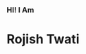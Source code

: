 <style> 
 

  
</style>


<h3> HI! I Am</h3>
<H1>Rojish Twati</H1>

<!--
<p align="center" > 
  <img src="https://media.tenor.com/bhbciND-xRAAAAAM/matrix-matrix-code.gif?&animation=fadeout&height=100">welcome to my profile 
</p>
-->



<!--
**rojishtwati/rojishtwati** is a ✨ _special_ ✨ repository because its `README.md` (this file) appears on your GitHub profile.

Here are some ideas to get you started:

- 🔭 I’m currently working on ...
- 🌱 I’m currently learning ...
- 👯 I’m looking to collaborate on ...
- 🤔 I’m looking for help with ...
- 💬 Ask me about ...
- 📫 How to reach me: ...
- 😄 Pronouns: ...
- ⚡ Fun fact: ...
-->
